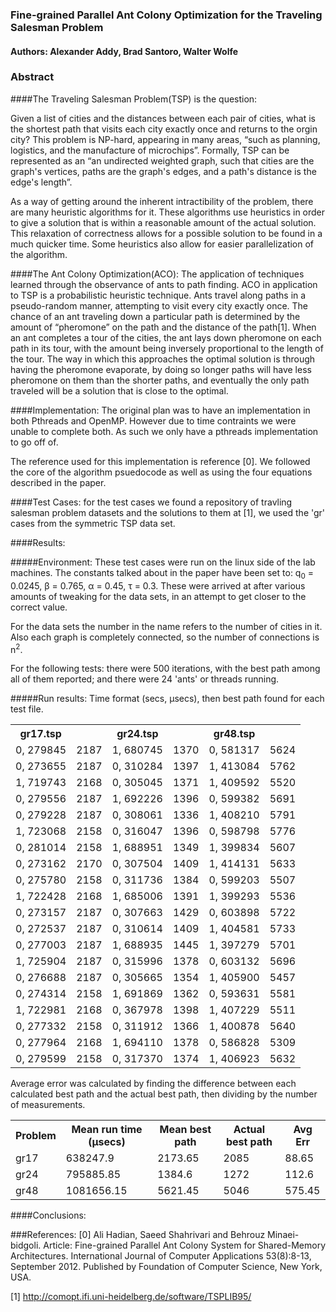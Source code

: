 ### Fine-grained Parallel Ant Colony Optimization for the Traveling Salesman Problem
#### Authors: Alexander Addy, Brad Santoro, Walter Wolfe

### Abstract

####The Traveling Salesman Problem(TSP) is the question: 

Given a list of cities and the distances between each pair of cities, what is the shortest path that visits each city exactly once and returns to the orgin city? This problem is NP-hard, appearing in many areas, “such as planning, logistics, and the manufacture of microchips”. Formally, TSP can be represented as an “an undirected weighted graph, such that cities are the graph's vertices, paths are the graph's edges, and a path's distance is the edge's length”.

As a way of getting around the inherent intractibility of the problem, there are many heuristic algorithms for it.
These algorithms use heuristics in order to give a solution that is within a reasonable amount of the actual solution.
This relaxation of correctness allows for a possible solution to be found in a much quicker time. Some heuristics also allow for easier parallelization of the algorithm.

####The Ant Colony Optimization(ACO):
The application of techniques learned through the observance of ants to path finding. ACO in application to TSP is a probabilistic heuristic technique.  Ants travel along paths in a pseudo-random manner, attempting to visit every city exactly once. The chance of an ant traveling down a particular path is determined by the amount of “pheromone” on the path and the distance of the path[1]. When an ant completes a tour of the cities, the ant lays down pheromone on each path in its tour, with the amount being inversely proportional to the length of the tour. The way in which this approaches the optimal solution is through having the pheromone evaporate, by doing so longer paths will have less pheromone on them than the shorter paths, and eventually the only path traveled will be a solution that is close to the optimal.

####Implementation:
The original plan was to have an implementation in both Pthreads and OpenMP. However due to time contraints we were unable to complete both. As such we only have a pthreads implementation to go off of.

The reference used for this implementation is reference [0]. We followed the core of the algorithm psuedocode as well as using the four equations described in the paper.


####Test Cases:
for the test cases we found a repository of travling salesman problem datasets and the solutions to them at [1], we used the 'gr' cases from the symmetric TSP data set.

####Results:

#####Environment:
These test cases were run on the linux side of the lab machines.
The constants talked about in the paper have been set to: q<sub>0</sub> = 0.0245, &beta; = 0.765, &alpha; = 0.45, &tau; = 0.3. These were arrived at after various amounts of tweaking for the data sets, in an attempt to get closer to the correct value.

For the data sets the number in the name refers to the number of cities in it. Also each graph is completely connected, so the number of connections is n<sup>2</sup>.

For the following tests: there were 500 iterations, with the best path among all of them reported; and there were 24 'ants' or threads running.

#####Run results:
Time format (secs, &mu;secs), then best path found for each test file.
<table>
<tr><th>gr17.tsp</th><th></th><th>gr24.tsp</th><th></th><th>gr48.tsp</th><th></th></tr>
<tr><td>0, 279845</td><td>2187</td><td>1, 680745</td><td>1370</td><td>0, 581317</td><td>5624</td></tr>
<tr><td>0, 273655</td><td>2187</td><td>0, 310284</td><td>1397</td><td>1, 413084</td><td>5762</td></tr>
<tr><td>1, 719743</td><td>2168</td><td>0, 305045</td><td>1371</td><td>1, 409592</td><td>5520</td></tr>
<tr><td>0, 279556</td><td>2187</td><td>1, 692226</td><td>1396</td><td>0, 599382</td><td>5691</td></tr>
<tr><td>0, 279228</td><td>2187</td><td>0, 308061</td><td>1336</td><td>1, 408210</td><td>5791</td></tr>
<tr><td>1, 723068</td><td>2158</td><td>0, 316047</td><td>1396</td><td>0, 598798</td><td>5776</td></tr>
<tr><td>0, 281014</td><td>2158</td><td>1, 688951</td><td>1349</td><td>1, 399834</td><td>5607</td></tr>
<tr><td>0, 273162</td><td>2170</td><td>0, 307504</td><td>1409</td><td>1, 414131</td><td>5633</td></tr>
<tr><td>0, 275780</td><td>2158</td><td>0, 311736</td><td>1384</td><td>0, 599203</td><td>5507</td></tr>
<tr><td>1, 722428</td><td>2168</td><td>1, 685006</td><td>1391</td><td>1, 399293</td><td>5536</td></tr>
<tr><td>0, 273157</td><td>2187</td><td>0, 307663</td><td>1429</td><td>0, 603898</td><td>5722</td></tr>
<tr><td>0, 272537</td><td>2187</td><td>0, 310614</td><td>1409</td><td>1, 404581</td><td>5733</td></tr>
<tr><td>0, 277003</td><td>2187</td><td>1, 688935</td><td>1445</td><td>1, 397279</td><td>5701</td></tr>
<tr><td>1, 725904</td><td>2187</td><td>0, 315996</td><td>1378</td><td>0, 603132</td><td>5696</td></tr>
<tr><td>0, 276688</td><td>2187</td><td>0, 305665</td><td>1354</td><td>1, 405900</td><td>5457</td></tr>
<tr><td>0, 274314</td><td>2158</td><td>1, 691869</td><td>1362</td><td>0, 593631</td><td>5581</td></tr>
<tr><td>1, 722981</td><td>2168</td><td>0, 367978</td><td>1398</td><td>1, 407229</td><td>5511</td></tr>
<tr><td>0, 277332</td><td>2158</td><td>0, 311912</td><td>1366</td><td>1, 400878</td><td>5640</td></tr>
<tr><td>0, 277964</td><td>2168</td><td>1, 694110</td><td>1378</td><td>0, 586828</td><td>5309</td></tr>
<tr><td>0, 279599</td><td>2158</td><td>0, 317370</td><td>1374</td><td>1, 406923</td><td>5632</td></tr>
</table>

Average error was calculated by finding the difference between each calculated best path and the actual best path, then dividing by the number of measurements.

<table>
<tr><th>Problem</th><th>Mean run time (&mu;secs)</th><th>Mean best path</th><th>Actual best path</th><th>Avg Err</th></tr>
<tr><td>gr17</td><td>638247.9  </td><td>2173.65</td><td>2085</td><td>88.65 </td></tr>
<tr><td>gr24</td><td>795885.85 </td><td>1384.6 </td><td>1272</td><td>112.6 </td></tr>
<tr><td>gr48</td><td>1081656.15</td><td>5621.45</td><td>5046</td><td>575.45</td></tr>
</table>

####Conclusions:

###References:
[0] Ali Hadian, Saeed Shahrivari and Behrouz Minaei-bidgoli. Article: Fine-grained Parallel Ant Colony System for Shared-Memory Architectures. International Journal of Computer Applications 53(8):8-13, September 2012. Published by Foundation of Computer Science, New York, USA.

[1] http://comopt.ifi.uni-heidelberg.de/software/TSPLIB95/
